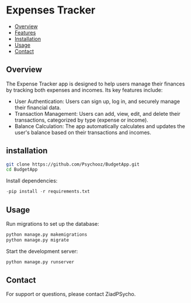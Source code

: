 
# Expenses Tracker

- [Overview](#overview)
- [Features](#features)
- [Installation](#installation)
- [Usage](#usage)
- [Contact](#contact)

## Overview
The Expense Tracker app is designed to help users manage their finances by tracking both expenses and incomes. Its key features include:
- User Authentication: Users can sign up, log in, and securely manage their financial data.
- Transaction Management: Users can add, view, edit, and delete their transactions, categorized by type (expense or income).
- Balance Calculation: The app automatically calculates and updates the user's balance based on their transactions and incomes.
## installation
   ```bash
   git clone https://github.com/Psychooz/BudgetApp.git
   cd BudgetApp
```
Install dependencies:
```python
-pip install -r requirements.txt
```
## Usage
Run migrations to set up the database:
```python
python manage.py makemigrations
python manage.py migrate
```
Start the development server:
```python
python manage.py runserver
```
## Contact
For support or questions, please contact ZiadPSycho.
